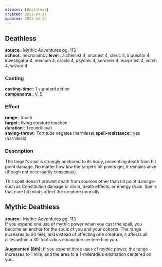 ```yaml
---
aliases: [Deathless]
created: 2023-04-27
updated: 2023-04-28
---
```


## Deathless

**source**:: Mythic Adventures pg. 113  
**school**:: necromancy
**level**:: alchemist 4, arcanist 4, cleric 4, inquisitor 4, investigator 4, medium 4, oracle 4, psychic 4, sorcerer 4, warpriest 4, witch 4, wizard 4

### Casting

**casting-time**:: 1 standard action  
**components**:: V, S

### Effect

**range**:: touch  
**target**:: living creature touched  
**duration**:: 1 round/level  
**saving-throw**:: Fortitude negates (harmless)
**spell-resistance**:: yes (harmless)

### Description

The target’s soul is strongly anchored to its body, preventing death from hit point damage. No matter how low the target’s hit points get, it remains alive (though not necessarily conscious).  
  
This spell doesn’t prevent death from sources other than hit point damage-such as Constitution damage or drain, death effects, or energy drain. Spells that cure hit points affect the creature normally.

## Mythic Deathless

**source**:: Mythic Adventures pg. 113  
If you expend one use of mythic power when you cast the spell, you become an anchor for the souls of you and your cohorts. The range increases to 30 feet, and instead of affecting one creature, it affects all allies within a 30-footradius emanation centered on you.  
  
**Augmented (8th)**: If you expend three uses of mythic power, the range increases to 1 mile, and the area to a 1-mileradius emanation centered on you.
